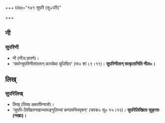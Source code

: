 +++
title="१४९ सुपरि (सु+परि)"

+++

## नी
### सुपरिणी
- नी (णीञ् प्रापणे)।
- 'सर्वान्सुपरिणीतांस्तान् कारयेथा युधिष्ठिर' (भा० शां ८९।१९)।  **सुपरिणीतान् सत्कृतानिति नील०।**

## लिख्
### सुपरिलिख्
- लिख् (लिख अक्षरविन्यासे)।
- 'सुपरि-लिखितनखाभ्यामङ्गुलिभ्यां कण्ठमभिस्पृशन्' (चरक० सू० १५।१२)। **सुपरिलिखिताः सुकृत्ताः (नखाः)।**
